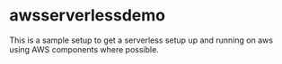 # awsserverlessdemo
This is a sample setup to get a serverless setup up and running on aws using AWS components where possible.

